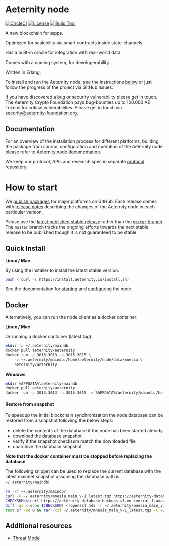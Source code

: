 # Aeternity node

[![CircleCI][circleci badge]][circleci]
[![License][license badge]][license]
[![Build Tool][build tool]][rebar3]

A new blockchain for æpps.

Optimized for scalability via smart contracts inside state-channels.

Has a built-in oracle for integration with real-world data.

Comes with a naming system, for developerability.

Written in Erlang.

To install and run the Aeternity node, see the instructions [below](#how-to-start) or just follow the progress of the project via GitHub Issues.

If you have discovered a bug or security vulnerability please get in touch. The Aeternity Crypto Foundation pays bug-bounties up to 100.000 AE Tokens for critical vulnerabilities. Please get in touch via [security@aeternity-foundation.org](mailto:security@aeternity-foundation.org).

[pivotal]: https://www.pivotaltracker.com/n/projects/2124891
[hackerone]: https://hackerone.com/aeternity

## Documentation

For an overview of the installation process for different platforms,
building the package from source, configuration and operation of the Aeternity
node please refer to [Aeternity node documentation](https://docs.aeternity.io/).

We keep our protocol, APIs and research spec in separate [protocol][protocol]
repository.

[protocol]: https://github.com/aeternity/protocol

# How to start

We [publish packages][releases] for major platforms on GitHub.
Each release comes with [release notes][release-notes] describing the
changes of the Aeternity node in each particular version.

Please use the [latest published stable release][latest-release] rather than the [`master` branch][master].
The `master` branch tracks the ongoing efforts towards the next stable release to be published though it is not guaranteed to be stable.

[releases]: https://github.com/aeternity/aeternity/releases
[release-notes]: /docs/release-notes
[latest-release]: https://github.com/aeternity/aeternity/releases/latest
[master]: https://github.com/aeternity/aeternity/tree/master

## Quick Install

**Linux / Mac**

By using the installer to install the latest stable version:
```bash
bash <(curl -s https://install.aeternity.io/install.sh)
```
See the documentation for [starting](https://docs.aeternity.io/en/stable/operation/#start-the-node) and [configuring](https://docs.aeternity.io/en/stable/configuration/#example) the node.

## Docker

Alternatively, you can run the node client as a docker container:

**Linux / Mac**

Or running a docker container (latest tag):
```bash
mkdir -p ~/.aeternity/maindb
docker pull aeternity/aeternity
docker run -p 3013:3013 -p 3015:3015 \
    -v ~/.aeternity/maindb:/home/aeternity/node/data/mnesia \
    aeternity/aeternity
```
**Windows**
```bash
mkdir %APPDATA%\aeternity\maindb
docker pull aeternity/aeternity
docker run -p 3013:3013 -p 3015:3015 -v %APPDATA%/aeternity/maindb:/home/aeternity/node/data/mnesia aeternity/aeternity
```

#### Restore from snapshot

To speedup the initial blockchain synchronization the node database can be restored from a snapshot following the below steps:

* delete the contents of the database if the node has been started already
* download the database snapshot
* verify if the snapshot checksum match the downloaded file
* unarchive the database snapshot

**Note that the docker container must be stopped before replacing the database**

The following snippet can be used to replace the current database with the latest mainnet snapshot assuming the database path is ` ~/.aeternity/maindb`:

```bash
rm -rf ~/.aeternity/maindb/
curl -o ~/.aeternity/mnesia_main_v-1_latest.tgz https://aeternity-database-backups.s3.eu-central-1.amazonaws.com/mnesia_main_v-1_latest.tgz
CHECKSUM=$(curl https://aeternity-database-backups.s3.eu-central-1.amazonaws.com/mnesia_main_v-1_latest.tgz.md5)
diff -qs <(echo $CHECKSUM) <(openssl md5 -r ~/.aeternity/mnesia_main_v-1_latest.tgz | awk '{ print $1; }')
test $? -eq 0 && tar -xzf ~/.aeternity/mnesia_main_v-1_latest.tgz -C ~/.aeternity/maindb/
```


## Additional resources

* [Threat Model](https://github.com/aeternity/aetmodel/blob/master/ThreatModel.md)


[circleci]: https://circleci.com/gh/aeternity/aeternity
[circleci badge]: https://circleci.com/gh/aeternity/aeternity.svg?style=shield
[license badge]: https://img.shields.io/badge/license-ISC-blue.svg
[license]: https://github.com/aeternity/aeternity/blob/master/LICENSE
[build tool]: https://img.shields.io/badge/build%20tool-rebar3-orange.svg
[rebar3]: https://www.rebar3.org
